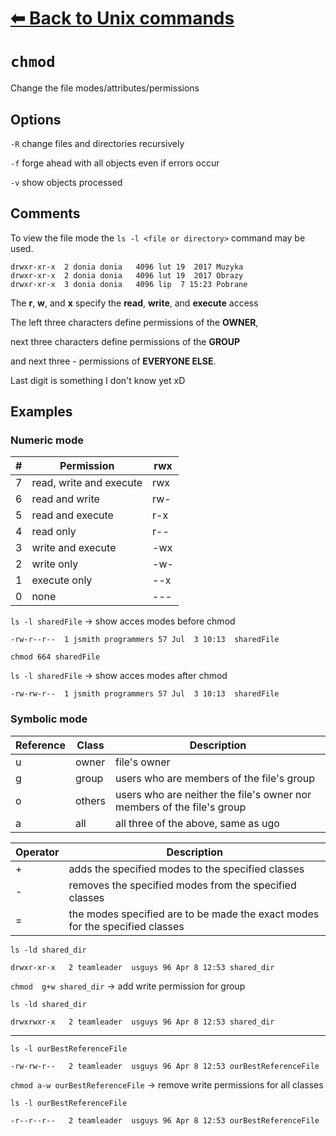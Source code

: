 # [⬅ Back	to Unix commands](unix.md)
# `chmod`
Change the file modes/attributes/permissions

## Options
`-R` change files and directories recursively

`-f` forge ahead with all objects even if errors occur

`-v` show objects processed

## Comments
To view the file mode the `ls -l <file or directory>` command may be used.
```
drwxr-xr-x  2 donia donia   4096 lut 19  2017 Muzyka
drwxr-xr-x  2 donia donia   4096 lut 19  2017 Obrazy
drwxr-xr-x  3 donia donia   4096 lip  7 15:23 Pobrane
```

The __r__, __w__, and __x__ specify the __read__, __write__, and __execute__ access

The left three characters define permissions of the __OWNER__,

next three characters define permissions of the __GROUP__

and next three - permissions of __EVERYONE ELSE__.

Last digit is something I don't know yet xD

## Examples

### Numeric mode
| # |	Permission	| rwx |
| ----- | ----- | ----- |
| 7 |	read, write and execute	| rwx |
| 6 |	read and write	| rw- |
| 5 |	read and execute	| r-x |
| 4 |	read only	| r-- |
| 3 |	write and execute	| -wx |
| 2 |	write only	| -w- |
| 1 |	execute only	| --x |
| 0 |	none	| --- |

`ls -l sharedFile` → show acces modes before chmod
```
-rw-r--r--  1 jsmith programmers 57 Jul  3 10:13  sharedFile
```

`chmod 664 sharedFile`

`ls -l sharedFile` → show acces modes after chmod
```
-rw-rw-r--  1 jsmith programmers 57 Jul  3 10:13  sharedFile
```

### Symbolic mode
| Reference |	Class |	Description |
| ----- | ----- | ----- |
| u |	owner |	file's owner |
| g |	group |	users who are members of the file's group |
| o |	others |	users who are neither the file's owner nor members of the file's group |
| a |	all |	all three of the above, same as ugo |

| Operator | Description |
| ----- | ----- |
| + |	adds the specified modes to the specified classes |
| - |	removes the specified modes from the specified classes |
| = |	the modes specified are to be made the exact modes for the specified classes |


`ls -ld shared_dir`
```
drwxr-xr-x   2 teamleader  usguys 96 Apr 8 12:53 shared_dir
```

`chmod  g+w shared_dir` → add write permission for group

`ls -ld shared_dir`
```
drwxrwxr-x   2 teamleader  usguys 96 Apr 8 12:53 shared_dir
```

---

`ls -l ourBestReferenceFile`
```
-rw-rw-r--   2 teamleader  usguys 96 Apr 8 12:53 ourBestReferenceFile
```

`chmod a-w ourBestReferenceFile` → remove write permissions for all classes

`ls -l ourBestReferenceFile`
```
-r--r--r--   2 teamleader  usguys 96 Apr 8 12:53 ourBestReferenceFile
```
